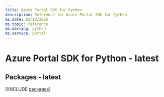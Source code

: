 ```yaml
---
title: Azure Portal SDK for Python
description: Reference for Azure Portal SDK for Python
ms.date: 02/10/2025
ms.topic: reference
ms.devlang: python
ms.service: portal
---
```

# Azure Portal SDK for Python - latest
## Packages - latest
[!INCLUDE [packages](portal-index.md)]
